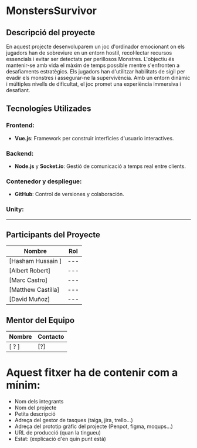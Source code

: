 # MonstersSurvivor

## Descripció del proyecte

En aquest projecte desenvoluparem un joc d'ordinador emocionant on els jugadors han de sobreviure en un entorn hostil, recol·lectar recursos essencials i evitar ser detectats per perillosos Monstres. L'objectiu és mantenir-se amb vida el màxim de temps possible mentre s'enfronten a desafiaments estratègics. Els jugadors han d'utilitzar habilitats de sigil per evadir els monstres i assegurar-ne la supervivència. Amb un entorn dinàmic i múltiples nivells de dificultat, el joc promet una experiència immersiva i desafiant.

## Tecnologíes Utilizades
### Frontend: 
- **Vue.js**: Framework per construir interficies d'usuario interactives.
### Backend:
- **Node.js** y **Socket.io**: Gestió de comunicació a temps real entre clients.
### Contenedor y despliegue:
- **GitHub**: Control de versiones y colaboración.
### Unity:
---
## Participants del Proyecte
| Nombre | Rol |
|--------|-----|
| [Hasham Hussain ] | --- |
| [Albert Robert] | --- |
| [Marc Castro] | --- |
| [Matthew Castilla] | --- |
| [David Muñoz] | --- |

## Mentor del Equipo

| Nombre        | Contacto          |
|---------------|-------------------|
| [ ? ]    | [?]  |


# Aquest fitxer ha de contenir com a mínim:
 * Nom dels integrants
 * Nom del projecte
 * Petita descripció
 * Adreça del gestor de tasques (taiga, jira, trello...)
 * Adreça del prototip gràfic del projecte (Penpot, figma, moqups...)
 * URL de producció (quan la tingueu)
 * Estat: (explicació d'en quin punt està)
